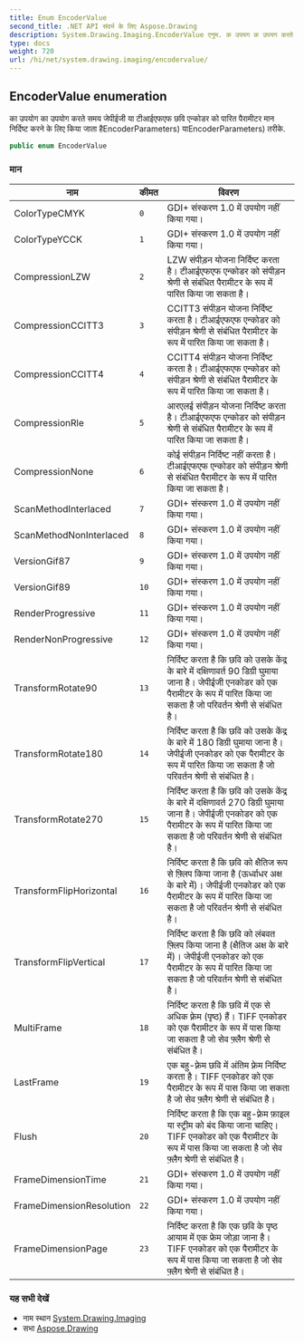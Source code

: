 ```yaml
---
title: Enum EncoderValue
second_title: .NET API संदर्भ के लिए Aspose.Drawing
description: System.Drawing.Imaging.EncoderValue एनुम. क उपयग क उपयग करते समय जेपईज य टआईएफएफ छव एन्कडर क परत पैरमटर मन नर्दष्ट करने के लए कय जत हैEncoderParameters यEncoderParameters तरके.
type: docs
weight: 720
url: /hi/net/system.drawing.imaging/encodervalue/
---
```

## EncoderValue enumeration

का उपयोग का उपयोग करते समय जेपीईजी या टीआईएफएफ छवि एन्कोडर को पारित पैरामीटर मान निर्दिष्ट करने के लिए किया जाता हैEncoderParameters) याEncoderParameters) तरीके.

```csharp
public enum EncoderValue
```

### मान

| नाम | कीमत | विवरण |
| --- | --- | --- |
| ColorTypeCMYK | `0` | GDI+ संस्करण 1.0 में उपयोग नहीं किया गया। |
| ColorTypeYCCK | `1` | GDI+ संस्करण 1.0 में उपयोग नहीं किया गया। |
| CompressionLZW | `2` | LZW संपीड़न योजना निर्दिष्ट करता है। टीआईएफएफ एन्कोडर को संपीड़न श्रेणी से संबंधित पैरामीटर के रूप में पारित किया जा सकता है। |
| CompressionCCITT3 | `3` | CCITT3 संपीड़न योजना निर्दिष्ट करता है। टीआईएफएफ एन्कोडर को संपीड़न श्रेणी से संबंधित पैरामीटर के रूप में पारित किया जा सकता है। |
| CompressionCCITT4 | `4` | CCITT4 संपीड़न योजना निर्दिष्ट करता है। टीआईएफएफ एन्कोडर को संपीड़न श्रेणी से संबंधित पैरामीटर के रूप में पारित किया जा सकता है। |
| CompressionRle | `5` | आरएलई संपीड़न योजना निर्दिष्ट करता है। टीआईएफएफ एन्कोडर को संपीड़न श्रेणी से संबंधित पैरामीटर के रूप में पारित किया जा सकता है। |
| CompressionNone | `6` | कोई संपीड़न निर्दिष्ट नहीं करता है। टीआईएफएफ एन्कोडर को संपीड़न श्रेणी से संबंधित पैरामीटर के रूप में पारित किया जा सकता है। |
| ScanMethodInterlaced | `7` | GDI+ संस्करण 1.0 में उपयोग नहीं किया गया। |
| ScanMethodNonInterlaced | `8` | GDI+ संस्करण 1.0 में उपयोग नहीं किया गया। |
| VersionGif87 | `9` | GDI+ संस्करण 1.0 में उपयोग नहीं किया गया। |
| VersionGif89 | `10` | GDI+ संस्करण 1.0 में उपयोग नहीं किया गया। |
| RenderProgressive | `11` | GDI+ संस्करण 1.0 में उपयोग नहीं किया गया। |
| RenderNonProgressive | `12` | GDI+ संस्करण 1.0 में उपयोग नहीं किया गया। |
| TransformRotate90 | `13` | निर्दिष्ट करता है कि छवि को उसके केंद्र के बारे में दक्षिणावर्त 90 डिग्री घुमाया जाना है। जेपीईजी एनकोडर को एक पैरामीटर के रूप में पारित किया जा सकता है जो परिवर्तन श्रेणी से संबंधित है। |
| TransformRotate180 | `14` | निर्दिष्ट करता है कि छवि को उसके केंद्र के बारे में 180 डिग्री घुमाया जाना है। जेपीईजी एनकोडर को एक पैरामीटर के रूप में पारित किया जा सकता है जो परिवर्तन श्रेणी से संबंधित है। |
| TransformRotate270 | `15` | निर्दिष्ट करता है कि छवि को उसके केंद्र के बारे में दक्षिणावर्त 270 डिग्री घुमाया जाना है। जेपीईजी एनकोडर को एक पैरामीटर के रूप में पारित किया जा सकता है जो परिवर्तन श्रेणी से संबंधित है। |
| TransformFlipHorizontal | `16` | निर्दिष्ट करता है कि छवि को क्षैतिज रूप से फ़्लिप किया जाना है (ऊर्ध्वाधर अक्ष के बारे में)। जेपीईजी एनकोडर को एक पैरामीटर के रूप में पारित किया जा सकता है जो परिवर्तन श्रेणी से संबंधित है। |
| TransformFlipVertical | `17` | निर्दिष्ट करता है कि छवि को लंबवत फ़्लिप किया जाना है (क्षैतिज अक्ष के बारे में)। जेपीईजी एनकोडर को एक पैरामीटर के रूप में पारित किया जा सकता है जो परिवर्तन श्रेणी से संबंधित है। |
| MultiFrame | `18` | निर्दिष्ट करता है कि छवि में एक से अधिक फ़्रेम (पृष्ठ) हैं। TIFF एनकोडर को एक पैरामीटर के रूप में पास किया जा सकता है जो सेव फ़्लैग श्रेणी से संबंधित है। |
| LastFrame | `19` | एक बहु-फ़्रेम छवि में अंतिम फ़्रेम निर्दिष्ट करता है। TIFF एनकोडर को एक पैरामीटर के रूप में पास किया जा सकता है जो सेव फ़्लैग श्रेणी से संबंधित है। |
| Flush | `20` | निर्दिष्ट करता है कि एक बहु-फ़्रेम फ़ाइल या स्ट्रीम को बंद किया जाना चाहिए। TIFF एनकोडर को एक पैरामीटर के रूप में पास किया जा सकता है जो सेव फ़्लैग श्रेणी से संबंधित है। |
| FrameDimensionTime | `21` | GDI+ संस्करण 1.0 में उपयोग नहीं किया गया। |
| FrameDimensionResolution | `22` | GDI+ संस्करण 1.0 में उपयोग नहीं किया गया। |
| FrameDimensionPage | `23` | निर्दिष्ट करता है कि एक छवि के पृष्ठ आयाम में एक फ्रेम जोड़ा जाना है। TIFF एनकोडर को एक पैरामीटर के रूप में पास किया जा सकता है जो सेव फ़्लैग श्रेणी से संबंधित है। |

### यह सभी देखें

* नाम स्थान [System.Drawing.Imaging](../../system.drawing.imaging/)
* सभा [Aspose.Drawing](../../)


